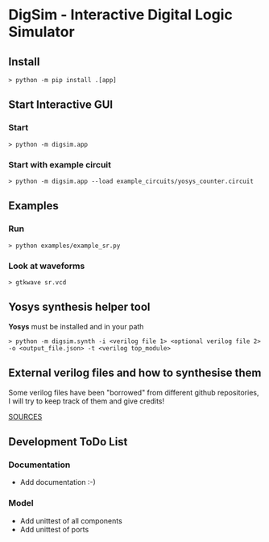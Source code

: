 # DigSim - Interactive Digital Logic Simulator

## Install
```
> python -m pip install .[app]
```

## Start Interactive GUI

### Start
```
> python -m digsim.app
```

### Start with example circuit
```
> python -m digsim.app --load example_circuits/yosys_counter.circuit
```

## Examples

### Run
```
> python examples/example_sr.py
```
### Look at waveforms
```
> gtkwave sr.vcd
```

## Yosys synthesis helper tool

**Yosys** must be installed and in your path
```
> python -m digsim.synth -i <verilog file 1> <optional verilog file 2> -o <output_file.json> -t <verilog top_module>
```

## External verilog files and how to synthesise them

Some verilog files have been "borrowed" from different github repositories,
I will try to keep track of them and give credits!

[SOURCES](https://github.com/freand76/digsim/blob/main/verilog/SOURCES.md)

## Development ToDo List

### Documentation
   * Add documentation :-)
### Model
   * Add unittest of all components
   * Add unittest of ports
